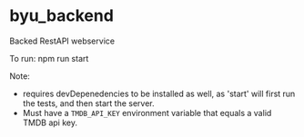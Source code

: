 # byu_backend
Backed RestAPI webservice

To run: npm run start

Note: 
* requires devDepenedencies to be installed as well, as 'start' will first run the tests, and then start the server.
* Must have a `TMDB_API_KEY` environment variable that equals a valid TMDB api key.
